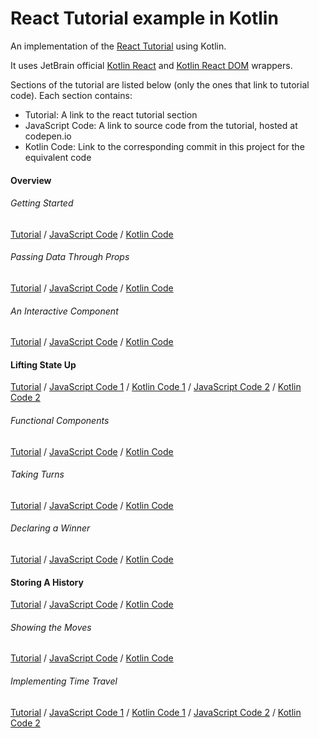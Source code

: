 # React Tutorial example in Kotlin

An implementation of the [React Tutorial](https://reactjs.org/tutorial/tutorial.html) using Kotlin.

It uses JetBrain official
[Kotlin React](https://github.com/JetBrains/kotlin-wrappers/tree/master/kotlin-react)
and
[Kotlin React DOM](https://github.com/JetBrains/kotlin-wrappers/tree/master/kotlin-react-dom)
wrappers.

Sections of the tutorial are listed below (only the ones that link to tutorial code). Each section contains:

 * Tutorial: A link to the react tutorial section
 * JavaScript Code: A link to source code from the tutorial, hosted at codepen.io
 * Kotlin Code: Link to the corresponding commit in this project for the equivalent code

#### Overview

###### Getting Started

[Tutorial](https://reactjs.org/tutorial/tutorial.html#getting-started) /
[JavaScript Code](https://codepen.io/gaearon/pen/oWWQNa?editors=0010) /
[Kotlin Code](https://github.com/rivasdiaz/react-tutorial-kotlin/tree/3a872cae65c2c626332c8046e14d62aa2b393fba)

###### Passing Data Through Props

[Tutorial](https://reactjs.org/tutorial/tutorial.html#passing-data-through-props) /
[JavaScript Code](https://codepen.io/gaearon/pen/aWWQOG?editors=0010) /
[Kotlin Code](https://github.com/rivasdiaz/react-tutorial-kotlin/tree/48d08aa3c0e11d79da90df8fc2a4bd28dd8603a2)

###### An Interactive Component

[Tutorial](https://reactjs.org/tutorial/tutorial.html#an-interactive-component) /
[JavaScript Code](https://codepen.io/gaearon/pen/VbbVLg?editors=0010) /
[Kotlin Code](https://github.com/rivasdiaz/react-tutorial-kotlin/tree/29e6f715be4953054a297fd7ec731a6d6cba8bb0)

#### Lifting State Up

[Tutorial](https://reactjs.org/tutorial/tutorial.html#lifting-state-up) /
[JavaScript Code 1](https://codepen.io/gaearon/pen/gWWQPY?editors=0010) /
[Kotlin Code 1](https://github.com/rivasdiaz/react-tutorial-kotlin/tree/a8be7d8802147c799287134a4edbcb4483564dad) /
[JavaScript Code 2](https://codepen.io/gaearon/pen/ybbQJX?editors=0010) /
[Kotlin Code 2](https://github.com/rivasdiaz/react-tutorial-kotlin/tree/6de5edd8948fb9a2f33bd0f1ff6650b1f366903f)

###### Functional Components

[Tutorial](https://reactjs.org/tutorial/tutorial.html#functional-components) /
[JavaScript Code](https://codepen.io/gaearon/pen/QvvJOv?editors=0010) /
[Kotlin Code](https://github.com/rivasdiaz/react-tutorial-kotlin/tree/0d3496f3d67f348d70b494e50da673c117c21635)

###### Taking Turns

[Tutorial](https://reactjs.org/tutorial/tutorial.html#taking-turns) /
[JavaScript Code](https://codepen.io/gaearon/pen/KmmrBy?editors=0010) /
[Kotlin Code](https://github.com/rivasdiaz/react-tutorial-kotlin/tree/afdc47d02c418b8ead1d442b33ddba56e87734e2)

###### Declaring a Winner

[Tutorial](https://reactjs.org/tutorial/tutorial.html#declaring-a-winner) /
[JavaScript Code](https://codepen.io/gaearon/pen/LyyXgK?editors=0010) /
[Kotlin Code](https://github.com/rivasdiaz/react-tutorial-kotlin/tree/4241c751c1323f872b569e72ce6a75b1aab5dd17)

#### Storing A History

[Tutorial](https://reactjs.org/tutorial/tutorial.html#storing-a-history) /
[JavaScript Code](https://codepen.io/gaearon/pen/EmmOqJ?editors=0010) /
[Kotlin Code](https://github.com/rivasdiaz/react-tutorial-kotlin/tree/5616593e72fbe89c2949ff689c644a921f42ec1b)

###### Showing the Moves

[Tutorial](https://reactjs.org/tutorial/tutorial.html#showing-the-moves) /
[JavaScript Code](https://codepen.io/gaearon/pen/EmmGEa?editors=0010) /
[Kotlin Code](https://github.com/rivasdiaz/react-tutorial-kotlin/tree/5616593e72fbe89c2949ff689c644a921f42ec1b)

###### Implementing Time Travel

[Tutorial](https://reactjs.org/tutorial/tutorial.html#implementing-time-travel) /
[JavaScript Code 1](https://codepen.io/gaearon/pen/PmmXRE?editors=0010) /
[Kotlin Code 1](https://github.com/rivasdiaz/react-tutorial-kotlin/tree/3bd8f6429eb7e3efa221096511dfb12db4d5b123) /
[JavaScript Code 2](https://codepen.io/gaearon/pen/gWWZgR?editors=0010) /
[Kotlin Code 2](https://github.com/rivasdiaz/react-tutorial-kotlin/tree/dcf8047afe59d2d3f0e03699a9dfd4f59e5a703e)
